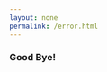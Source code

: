 ```yaml
---
layout: none
permalink: /error.html
---
```


  <html lang='en'>
  <head>
    <meta charset='utf-8'>
    <meta http-equiv="X-UA-Compatible" content="chrome=1">
    <meta name="HandheldFriendly" content="True">
    <meta name="MobileOptimized" content="320">
    <meta name="viewport" content="width=device-width, initial-scale=1.0">
    <meta name="referrer" content="no-referrer">
    <title>Open When</title>
    <link rel='stylesheet' href='https://chamki.netlify.com/tufte.css' type='text/css'>
    <link rel='stylesheet' href='https://chamki.netlify.com/latex.css' type='text/css'>
<!-- Chrome, Firefox OS and Opera --> 
<meta name="theme-color" content="#ff4500"> 
<!-- Windows Phone --> 
<meta name="msapplication-navbutton-color" content="#ff4500">
 <!-- iOS Safari --> 
<meta name="apple-mobile-web-app-status-bar-style" content="#ff4500">
<link rel="icon" sizes="16x16 32x32 48x48 96x96 192x192" href="//cdn1.netlify.com/img/icon.png">
  <script src="https://cdnjs.cloudflare.com/ajax/libs/jquery/3.3.1/jquery.min.js"></script>
    <script src="https://unpkg.com/sweetalert/dist/sweetalert.min.js"></script>   
    <style>
      .swal-text {
  background-color: #FEFAE3;
  padding: 17px;
  border: 1px solid #F0E1A1;
  display: block;
  margin: 22px;
  text-align: center;
  color: #61534e;
}
      </style>
    
</head>
<body>
  <script>
  $(document).ready(function(){
    if (!sessionStorage.returning) {
    // run only if returning not stored in sessionStorage
    swal("Notice!", "This site is no longer maintained and has been shut down. Thanks for visit.         -Netlify Team", "warning");
      sessionStorage.returning = true;
} });
      </script>
<article>
<section>
<h1> Good Bye! </h1>
</section>
</article>
</body>
</html>
